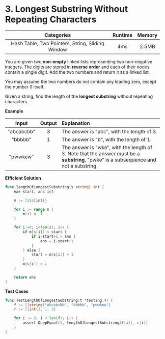 # 3. Longest Substring Without Repeating Characters

| Categories  | Runtime     | Memory      |
| :-----------: | :-----------: | :-----------: |
| Hash Table, Two Pointers, String, Sliding Window        | 4ms         | 2.5MB       |

You are given two **non-empty** linked lists representing two non-negative integers. The digits are stored in **reverse order** and each of their nodes contain a single digit. Add the two numbers and return it as a linked list.

You may assume the two numbers do not contain any leading zero, except the number 0 itself.

Given a string, find the length of the **longest substring** without repeating characters.


**Example**

| Input  | Output     | Explanation      |
| :-----------: | :-----------: | :----------- |
| "abcabcbb" | 3 | The answer is "abc", with the length of 3. |
| "bbbbb" | 1 | The answer is "b", with the length of 1. |
| "pwwkew" | 3 | The answer is "wke", with the length of 3.  Note that the answer must be a **substring**, "pwke" is a subsequence and not a substring. |
 

**Efficient Solution**
```go
func lengthOfLongestSubstring(s string) int {
    var start, ans int

    m := [256]int{}

    for i := range m {
        m[i] = -1
    }

    for i:=0; i<len(s); i++ {
        if m[s[i]] < start {
            if i-start+1 > ans {
                ans = i-start+1
            }
        } else {
            start = m[s[i]] + 1
        }
        m[s[i]] = i
    }

    return ans
}
```

**Test Cases**
```go
func TestLengthOfLongestSubstring(t *testing.T) {
    f := []string{"abcabcbb", "bbbbb", "pwwkew"}
    r := []int{3, 1, 3}

    for i := 0; i < len(f); i++ {
        assert.DeepEqual(t, lengthOfLongestSubstring(f[i]), r[i])
    }
}
```